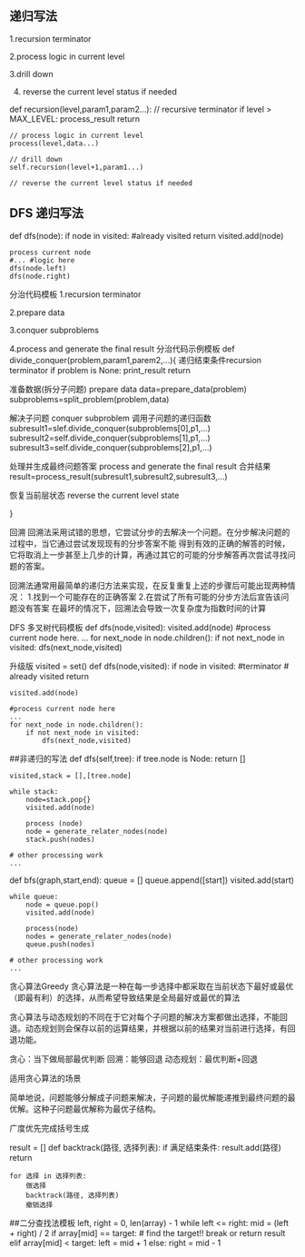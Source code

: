 ## 递归写法
1.recursion terminator

2.process logic in current level

3.drill down

4. reverse the current level status if needed

def recursion(level,param1,param2...):
    // recursive terminator
    if level > MAX_LEVEL:
        process_result
        return
    
    // process logic in current level
    process(level,data...)
    
    // drill down
    self.recursion(level+1,param1...)
    
    // reverse the current level status if needed

## DFS 递归写法
def dfs(node):
	if node in visited:
		#already visited
		return
	visited.add(node)
	
	process current node
	#... #logic here
	dfs(node.left)
	dfs(node.right)



分治代码模板
1.recursion  terminator

2.prepare data

3.conquer subproblems

4.process and generate the final result
分治代码示例模板
def divide_conquer(problem,param1,parem2,...){
  递归结束条件recursion terminator
  if problem is None:
    print_result
    return
    
   准备数据(拆分子问题) prepare data
   data=prepare_data(problem)
   subproblems=split_problem(problem,data)
   
   解决子问题 conquer subproblem 调用子问题的递归函数
   subresult1=slef.divide_conquer(subproblems[0],p1,...)
   subresult2=self.divide_conquer(subproblems[1],p1,...)
   subresult3=self.divide_conquer(subproblems[2],p1,...)
   
   处理并生成最终问题答案 process and generate the final result 合并结果
   result=process_result(subresult1,subresult2,subresult3,...)
   
   恢复当前层状态 reverse the current level state
   
}

回溯
回溯法采用试错的思想，它尝试分步的去解决一个问题。在分步解决问题的过程中，当它通过尝试发现现有的分步答案不能
得到有效的正确的解答的时候，它将取消上一步甚至上几步的计算，再通过其它的可能的分步解答再次尝试寻找问题的答案。

回溯法通常用最简单的递归方法来实现，在反复重复上述的步骤后可能出现两种情况：
    1.找到一个可能存在的正确答案
    2.在尝试了所有可能的分步方法后宣告该问题没有答案
在最坏的情况下，回溯法会导致一次复杂度为指数时间的计算

DFS 多叉树代码模板
def dfs(node,visited):
    visited.add(node)
	#process current node here.
	...
	for next_node in node.children():
	    if not next_node in visited:
			dfs(next_node,visited)
			
升级版
visited = set()
def dfs(node,visited):
	if node in visited: #terminator
		# already visited
		return
	
	visited.add(node)
	
	#process current node here
	...
	for next_node in node.children():
		if not next_node in visited:
			dfs(next_node,visited)
			
##非递归的写法
def dfs(self,tree):
	if tree.node is Node:
		return []
	
	visited,stack = [],[tree.node]
	
	while stack:
		node=stack.pop{}
		visited.add(node)
		
		process (node)
		node = generate_relater_nodes(node)
		stack.push(nodes)
		
	# other processing work
	...
	
def bfs(graph,start,end):
	queue = []
	queue.append([start])
	visited.add(start)
	
	while queue:
		node = queue.pop()
		visited.add(node)
		
		process(node)
		nodes = generate_relater_nodes(node)
		queue.push(nodes)
		
	# other processing work
	...
		
		
贪心算法Greedy
贪心算法是一种在每一步选择中都采取在当前状态下最好或最优（即最有利）的选择，从而希望导致结果是全局最好或最优的算法

贪心算法与动态规划的不同在于它对每个子问题的解决方案都做出选择，不能回退。动态规划则会保存以前的运算结果，并根据以前的结果对当前进行选择，有回退功能。

贪心：当下做局部最优判断
回溯：能够回退
动态规划：最优判断+回退

适用贪心算法的场景

简单地说，问题能够分解成子问题来解决，子问题的最优解能递推到最终问题的最优解。这种子问题最优解称为最优子结构。

广度优先完成括号生成

result = []
def backtrack(路径, 选择列表):
    if 满足结束条件:
        result.add(路径)
        return
    
    for 选择 in 选择列表:
        做选择
        backtrack(路径, 选择列表)
        撤销选择

##二分查找法模板
left, right = 0, len(array) - 1 
while left <= right: 
	  mid = (left + right) / 2 
	  if array[mid] == target: 
		    # find the target!! 
		    break or return result 
	  elif array[mid] < target: 
		    left = mid + 1 
	  else: 
		    right = mid - 1